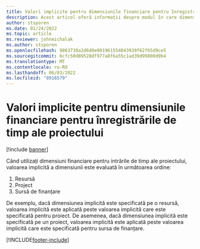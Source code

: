 ```yaml
---
title: Valori implicite pentru dimensiunile financiare pentru înregistrările de timp ale proiectului
description: Acest articol oferă informații despre modul în care dimensiunile financiare implicite sunt aplicate înregistrărilor de timp.
author: stsporen
ms.date: 01/24/2022
ms.topic: article
ms.reviewer: johnmichalak
ms.author: stsporen
ms.openlocfilehash: 9863738a2d6d0e001961554043939f62f65d9ce5
ms.sourcegitcommit: 6cfc50d89528df977a8f6a55c1ad39d99800d9b4
ms.translationtype: MT
ms.contentlocale: ro-RO
ms.lasthandoff: 06/03/2022
ms.locfileid: "8916579"
---
```

# <a name="defaulting-financial-dimensions-for-project-time-entries"></a>Valori implicite pentru dimensiunile financiare pentru înregistrările de timp ale proiectului

[!include [banner](../includes/banner.md)]

Când utilizați dimensiuni financiare pentru intrările de timp ale proiectului, valoarea implicită a dimensiunii este evaluată în următoarea ordine:

1. Resursă
2. Project
3. Sursă de finanțare

De exemplu, dacă dimensiunea implicită este specificată pe o resursă, valoarea implicită este aplicată peste valoarea implicită care este specificată pentru proiect. De asemenea, dacă dimensiunea implicită este specificată pe un proiect, valoarea implicită este aplicată peste valoarea implicită care este specificată pentru sursa de finanțare.

[!INCLUDE[footer-include](../includes/footer-banner.md)]
